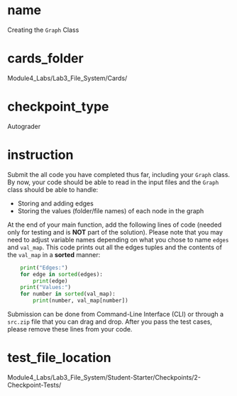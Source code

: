# name 

Creating the `Graph` Class

# cards_folder 

Module4_Labs/Lab3_File_System/Cards/

# checkpoint_type 

Autograder 

# instruction 

Submit the all code you have completed thus far, including your `Graph` class. By now, your code should be able to read in the input files and the `Graph` class should be able to handle:

* Storing and adding edges
* Storing the values (folder/file names) of each node in the graph

At the end of your main function, add the following lines of code (needed only for testing and is **NOT** part of the solution). Please note that you may need to adjust variable names depending on what you chose to name `edges` and `val_map`. This code prints out all the edges tuples and the contents of the `val_map` in a **sorted** manner:

```python
	print("Edges:")
	for edge in sorted(edges):
		print(edge)
	print("Values:")	
	for number in sorted(val_map):
		print(number, val_map[number])	
```

Submission can be done from Command-Line Interface (CLI) or through a `src.zip` file that you can drag and drop. After you pass the test cases, please remove these lines from your code.

# test_file_location

Module4_Labs/Lab3_File_System/Student-Starter/Checkpoints/2-Checkpoint-Tests/